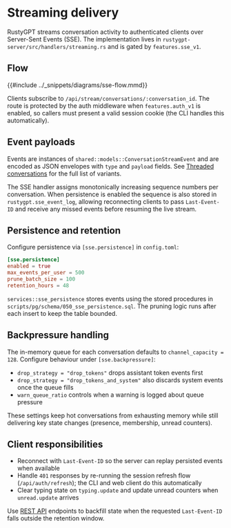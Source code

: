 # Streaming delivery

RustyGPT streams conversation activity to authenticated clients over Server-Sent Events (SSE). The implementation lives in
`rustygpt-server/src/handlers/streaming.rs` and is gated by `features.sse_v1`.

## Flow

{{#include ../_snippets/diagrams/sse-flow.mmd}}

Clients subscribe to `/api/stream/conversations/:conversation_id`. The route is protected by the auth middleware when
`features.auth_v1` is enabled, so callers must present a valid session cookie (the CLI handles this automatically).

## Event payloads

Events are instances of `shared::models::ConversationStreamEvent` and are encoded as JSON envelopes with `type` and `payload`
fields. See [Threaded conversations](../concepts/reasoning-dag.md) for the full list of variants.

The SSE handler assigns monotonically increasing sequence numbers per conversation. When persistence is enabled the sequence is
also stored in `rustygpt.sse_event_log`, allowing reconnecting clients to pass `Last-Event-ID` and receive any missed events
before resuming the live stream.

## Persistence and retention

Configure persistence via `[sse.persistence]` in `config.toml`:

```toml
[sse.persistence]
enabled = true
max_events_per_user = 500
prune_batch_size = 100
retention_hours = 48
```

`services::sse_persistence` stores events using the stored procedures in `scripts/pg/schema/050_sse_persistence.sql`. The pruning
logic runs after each insert to keep the table bounded.

## Backpressure handling

The in-memory queue for each conversation defaults to `channel_capacity = 128`. Configure behaviour under `[sse.backpressure]`:

- `drop_strategy = "drop_tokens"` drops assistant token events first
- `drop_strategy = "drop_tokens_and_system"` also discards system events once the queue fills
- `warn_queue_ratio` controls when a warning is logged about queue pressure

These settings keep hot conversations from exhausting memory while still delivering key state changes (presence, membership,
unread counters).

## Client responsibilities

- Reconnect with `Last-Event-ID` so the server can replay persisted events when available
- Handle `401` responses by re-running the session refresh flow (`/api/auth/refresh`); the CLI and web client do this
  automatically
- Clear typing state on `typing.update` and update unread counters when `unread.update` arrives

Use [REST API](../reference/api.md) endpoints to backfill state when the requested `Last-Event-ID` falls outside the retention
window.

